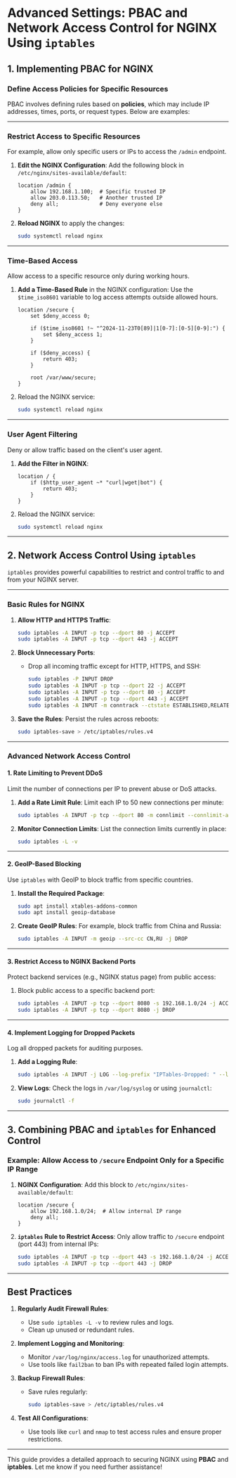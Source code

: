 
# Advanced Settings: PBAC and Network Access Control for NGINX Using `iptables`

## **1. Implementing PBAC for NGINX**

### **Define Access Policies for Specific Resources**

PBAC involves defining rules based on **policies**, which may include IP addresses, times, ports, or request types. Below are examples:

---

### **Restrict Access to Specific Resources**

For example, allow only specific users or IPs to access the `/admin` endpoint.

1. **Edit the NGINX Configuration**:
   Add the following block in `/etc/nginx/sites-available/default`:

   ```nginx
   location /admin {
       allow 192.168.1.100;  # Specific trusted IP
       allow 203.0.113.50;   # Another trusted IP
       deny all;             # Deny everyone else
   }
   ```

2. **Reload NGINX** to apply the changes:

   ```bash
   sudo systemctl reload nginx
   ```

---

### **Time-Based Access**

Allow access to a specific resource only during working hours.

1. **Add a Time-Based Rule** in the NGINX configuration:
   Use the `$time_iso8601` variable to log access attempts outside allowed hours.

   ```nginx
   location /secure {
       set $deny_access 0;

       if ($time_iso8601 !~ "^2024-11-23T0[89]|1[0-7]:[0-5][0-9]:") {
           set $deny_access 1;
       }

       if ($deny_access) {
           return 403;
       }

       root /var/www/secure;
   }
   ```

2. Reload the NGINX service:

   ```bash
   sudo systemctl reload nginx
   ```

---

### **User Agent Filtering**

Deny or allow traffic based on the client's user agent.

1. **Add the Filter in NGINX**:

   ```nginx
   location / {
       if ($http_user_agent ~* "curl|wget|bot") {
           return 403;
       }
   }
   ```

2. Reload the NGINX service:

   ```bash
   sudo systemctl reload nginx
   ```

---

## **2. Network Access Control Using `iptables`**

`iptables` provides powerful capabilities to restrict and control traffic to and from your NGINX server.

---

### **Basic Rules for NGINX**

1. **Allow HTTP and HTTPS Traffic**:

   ```bash
   sudo iptables -A INPUT -p tcp --dport 80 -j ACCEPT
   sudo iptables -A INPUT -p tcp --dport 443 -j ACCEPT
   ```

2. **Block Unnecessary Ports**:
   - Drop all incoming traffic except for HTTP, HTTPS, and SSH:

     ```bash
     sudo iptables -P INPUT DROP
     sudo iptables -A INPUT -p tcp --dport 22 -j ACCEPT
     sudo iptables -A INPUT -p tcp --dport 80 -j ACCEPT
     sudo iptables -A INPUT -p tcp --dport 443 -j ACCEPT
     sudo iptables -A INPUT -m conntrack --ctstate ESTABLISHED,RELATED -j ACCEPT
     ```

3. **Save the Rules**:
   Persist the rules across reboots:

   ```bash
   sudo iptables-save > /etc/iptables/rules.v4
   ```

---

### **Advanced Network Access Control**

#### **1. Rate Limiting to Prevent DDoS**

Limit the number of connections per IP to prevent abuse or DoS attacks.

1. **Add a Rate Limit Rule**:
   Limit each IP to 50 new connections per minute:

   ```bash
   sudo iptables -A INPUT -p tcp --dport 80 -m connlimit --connlimit-above 50 -j DROP
   ```

2. **Monitor Connection Limits**:
   List the connection limits currently in place:

   ```bash
   sudo iptables -L -v
   ```

---

#### **2. GeoIP-Based Blocking**

Use `iptables` with GeoIP to block traffic from specific countries.

1. **Install the Required Package**:

   ```bash
   sudo apt install xtables-addons-common
   sudo apt install geoip-database
   ```

2. **Create GeoIP Rules**:
   For example, block traffic from China and Russia:

   ```bash
   sudo iptables -A INPUT -m geoip --src-cc CN,RU -j DROP
   ```

---

#### **3. Restrict Access to NGINX Backend Ports**

Protect backend services (e.g., NGINX status page) from public access:

1. Block public access to a specific backend port:

   ```bash
   sudo iptables -A INPUT -p tcp --dport 8080 -s 192.168.1.0/24 -j ACCEPT
   sudo iptables -A INPUT -p tcp --dport 8080 -j DROP
   ```

---

#### **4. Implement Logging for Dropped Packets**

Log all dropped packets for auditing purposes.

1. **Add a Logging Rule**:

   ```bash
   sudo iptables -A INPUT -j LOG --log-prefix "IPTables-Dropped: " --log-level 4
   ```

2. **View Logs**:
   Check the logs in `/var/log/syslog` or using `journalctl`:

   ```bash
   sudo journalctl -f
   ```

---

## **3. Combining PBAC and `iptables` for Enhanced Control**

### Example: Allow Access to `/secure` Endpoint Only for a Specific IP Range

1. **NGINX Configuration**:
   Add this block to `/etc/nginx/sites-available/default`:

   ```nginx
   location /secure {
       allow 192.168.1.0/24;  # Allow internal IP range
       deny all;
   }
   ```

2. **`iptables` Rule to Restrict Access**:
   Only allow traffic to `/secure` endpoint (port 443) from internal IPs:

   ```bash
   sudo iptables -A INPUT -p tcp --dport 443 -s 192.168.1.0/24 -j ACCEPT
   sudo iptables -A INPUT -p tcp --dport 443 -j DROP
   ```

---

## **Best Practices**

1. **Regularly Audit Firewall Rules**:
   - Use `sudo iptables -L -v` to review rules and logs.
   - Clean up unused or redundant rules.

2. **Implement Logging and Monitoring**:
   - Monitor `/var/log/nginx/access.log` for unauthorized attempts.
   - Use tools like `fail2ban` to ban IPs with repeated failed login attempts.

3. **Backup Firewall Rules**:
   - Save rules regularly:

     ```bash
     sudo iptables-save > /etc/iptables/rules.v4
     ```

4. **Test All Configurations**:
   - Use tools like `curl` and `nmap` to test access rules and ensure proper restrictions.

---

This guide provides a detailed approach to securing NGINX using **PBAC** and **iptables**. Let me know if you need further assistance!
